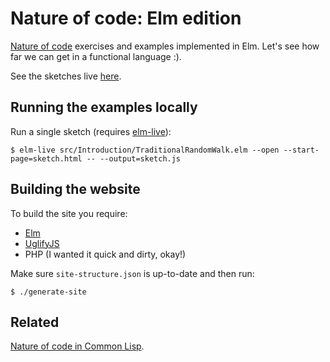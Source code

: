 # Nature of code: Elm edition

[Nature of code](https://natureofcode.com/) exercises and examples implemented
in Elm. Let's see how far we can get in a functional language :).

See the sketches live [here](https://mark-gerarts.github.io/nature-of-code-elm).

## Running the examples locally

Run a single sketch (requires [elm-live](https://github.com/wking-io/elm-live#installation)):

```
$ elm-live src/Introduction/TraditionalRandomWalk.elm --open --start-page=sketch.html -- --output=sketch.js
```

## Building the website

To build the site you require:

- [Elm](https://guide.elm-lang.org/install/elm.html)
- [UglifyJS](https://github.com/elm/compiler/blob/9d97114702bf6846cab622a2203f60c2d4ebedf2/hints/optimize.md)
- PHP (I wanted it quick and dirty, okay!)

Make sure `site-structure.json` is up-to-date and then run:

```
$ ./generate-site
```

## Related

[Nature of code in Common Lisp](https://github.com/mark-gerarts/nature-of-code).
